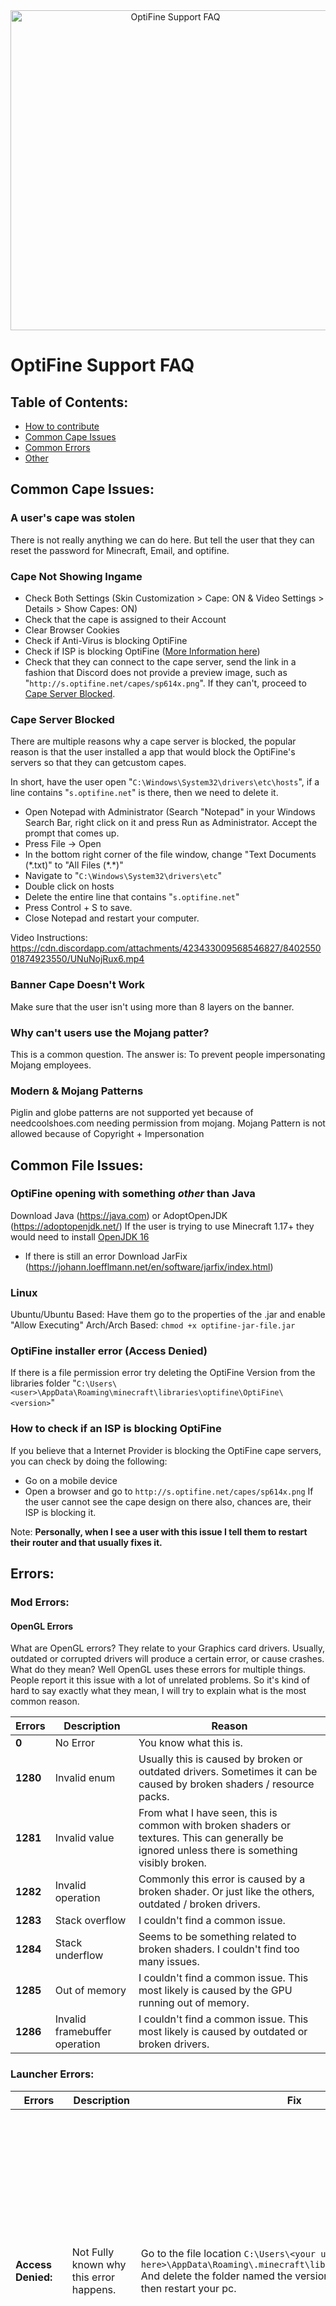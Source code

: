 <div align="center">
  <img alt="OptiFine Support FAQ" src="https://raw.githubusercontent.com/Team-OptiFine/Discord-Information/main/BannerImages/support/optifine_support_render.png" width="512px">
</div>

# **OptiFine Support FAQ**

## **Table of Contents:**
- [How to contribute](./contribute.md)
- [Common Cape Issues](#common-cape-issues)
- [Common Errors](#errors)
- [Other](#other)

## **Common Cape Issues:**

### **A user's cape was stolen**
There is not really anything we can do here. But tell the user that they can reset the password for Minecraft, Email, and optifine.

### **Cape Not Showing Ingame**
- Check Both Settings (Skin Customization > Cape: ON & Video Settings > Details > Show Capes: ON)
- Check that the cape is assigned to their Account
- Clear Browser Cookies
- Check if Anti-Virus is blocking OptiFine
- Check if ISP is blocking OptiFine ([More Information here](#how-to-check-if-an-isp-is-blocking-optifine))
- Check that they can connect to the cape server, send the link in a fashion that Discord does not provide a preview image, such as "`http://s.optifine.net/capes/sp614x.png`". If they can't, proceed to [Cape Server Blocked](#cape-server-blocked).

### **Cape Server Blocked**
There are multiple reasons why a cape server is blocked, the popular reason is that the user installed a app that would block the OptiFine's servers so that they can getcustom capes.

In short, have the user open "`C:\Windows\System32\drivers\etc\hosts`", if a line contains "`s.optifine.net`" is there, then we need to delete it.

- Open Notepad with Administrator (Search "Notepad" in your Windows Search Bar, right click on it and press Run as Administrator. Accept the prompt that comes up.
- Press File -> Open
- In the bottom right corner of the file window, change "Text Documents (\*.txt)" to "All Files (\*.*)"
- Navigate to "`C:\Windows\System32\drivers\etc`"
- Double click on hosts
- Delete the entire line that contains "`s.optifine.net`"
- Press Control + S to save.
- Close Notepad and restart your computer.

Video Instructions: https://cdn.discordapp.com/attachments/423433009568546827/840255001874923550/UNuNojRux6.mp4

### **Banner Cape Doesn't Work**
Make sure that the user isn't using more than 8 layers on the banner.

### **Why can't users use the Mojang patter?**
This is a common question. The answer is: To prevent people impersonating Mojang employees.

### **Modern & Mojang Patterns**
Piglin and globe patterns are not supported yet because of needcoolshoes.com needing permission from mojang.
Mojang Pattern is not allowed because of Copyright + Impersonation

## **Common File Issues:**

### **OptiFine opening with something *other* than Java**
Download Java (https://java.com) or AdoptOpenJDK (https://adoptopenjdk.net/)
If the user is trying to use Minecraft 1.17+ they would need to install [OpenJDK 16](https://adoptium.net/?variant=openjdk16&jvmVariant=hotspot)
- If there is still an error Download JarFix (https://johann.loefflmann.net/en/software/jarfix/index.html)

### **Linux**
Ubuntu/Ubuntu Based: Have them go to the properties of the .jar and enable "Allow Executing"
Arch/Arch Based: `chmod +x optifine-jar-file.jar`

### **OptiFine installer error (Access Denied)**
If there is a file permission error try deleting the OptiFine Version from the libraries folder "`C:\Users\<user>\AppData\Roaming\minecraft\libraries\optifine\OptiFine\<version>`"

### **How to check if an ISP is blocking OptiFine**
If you believe that a Internet Provider is blocking the OptiFine cape servers, you can check by doing the following:
- Go on a mobile device
- Open a browser and go to `http://s.optifine.net/capes/sp614x.png`
If the user cannot see the cape design on there also, chances are, their ISP is blocking it.

Note: **Personally, when I see a user with this issue I tell them to restart their router and that usually fixes it.**

## **Errors:**

### **Mod Errors:**

#### **OpenGL Errors**
What are OpenGL errors? They relate to your Graphics card drivers. Usually, outdated or corrupted drivers will produce a certain error, or cause crashes. What do they mean? Well OpenGL uses these errors for multiple things. People report it this issue with a lot of unrelated problems. So it's kind of hard to say exactly what they mean, I will try to explain what is the most common reason.

| Errors | Description | Reason |
| ----------- | ----------- | ----------- |
| **0** | No Error | You know what this is. |
| **1280** | Invalid enum | Usually this is caused by broken or outdated drivers. Sometimes it can be caused by broken shaders / resource packs. |
| **1281** | Invalid value | From what I have seen, this is common with broken shaders or textures. This can generally be ignored unless there is something visibly broken.  |
| **1282** | Invalid operation | Commonly this error is caused by a broken shader. Or just like the others, outdated / broken drivers. |
| **1283** | Stack overflow | I couldn't find a common issue. |
| **1284** | Stack underflow | Seems to be something related to broken shaders. I couldn't find too many issues. |
| **1285** | Out of memory | I couldn't find a common issue. This most likely is caused by the GPU running out of memory. |
| **1286** | Invalid framebuffer operation | I couldn't find a common issue. This most likely is caused by outdated or broken drivers. |

### **Launcher Errors:**

| Errors | Description | Fix | Example Image |
| ----------- | ----------- | ----------- | ----------- |
| **Access Denied:** | Not Fully known why this error happens. | Go to the file location `C:\Users\<your username here>\AppData\Roaming\.minecraft\libraries\optifine\OptiFine` And delete the folder named the version you are trying to install, then restart your pc. | <img alt="" src="./images/Launcher/access_denied.png" width="512px"> |
| **Unable to install java. There are errors in the following switches: \*** | Java File associations broke. | Download [Jarfix](https://johann.loefflmann.net/jarfix). This usually fixes the error. | <img alt="" src="./images/Launcher/unable_to_install_java.png" width="512px"> |
| **Unable to press the install button (Grayed out):** | This usually means that the user has a space or an invalid character in their Users directory. | Change their file location, or change their computer username. | <img alt="" src="./images/Launcher/GrayedOut.png" width="512px"> |

### **Website Errors:**

| Errors | Description | Fix | Example Image |
| ----------- | ----------- | ----------- | ----------- |
| **Inernal Server Error (Editing Cape) \|\| Cape Not Found for: <user> (When they have a cape)** | It is not fully known why this error happens, we just know that sometimes it does. | We usually directly message sp614x to fix the cape. He has to manually edit something in the database. | <img alt="Inernal Server Error (Editing Cape)" src="./images/website/editingcape_error.png" width="512px"> |
| **3D Secure Verification Failed.** | It is not fully known why this error happens, other than Paymentwall suspects fraud. This is not caused by OptiFine or can be fixed by OptiFine. **When this error happens, you will not be charged.** | Email [support@paymentwall.com](mailto:support@paymentwall.com) and get support there. | <img alt="3D Secure Verification Failed" src="./images/website/3D_SecureVerificationFailed.png" width="512px"> |

## **Other:**

### **PvP Clients**
We do not officially provide support for them. If you want to help out, that's fine. But it's recommended that you ask them to go to a stand-alone version of OptiFine andif the issue continues, you can help them. If not, its most likely the pvp client causing the issue.

### **Refunds**
If you have anyone that is wanting to refund their capes or has anything related to PaymentWall, dont redirect them to sp614x.
Instead redirect them to PaymentWall's support (https://www.paymentwall.com/en/contacts)

### Note: **PayPal or Bank Chargeback can block you.**

### **Change Email**
If the user donated within 30 days, they should probably refund the donation and if they choose, donate again. Otherwise it's a lost cause. 
You can see if they can create the email they donated with.
If it's a misspelled email provider (i.e. @gmial.com, @gmail.cm) get them to email our support email ([optifinex@gmail.com](mailto:optifinex@gmail.com)).
    
### **Data Deletion Requests/GDPR Requests**
If the request is not via email, tell them to send an email from the email that is attached to the account they'd like to remove.
First, check that the user has an actual account by searching the email in the Database. If one comes up, proceed. If one doesn't, tell the user. We can ONLY processrequests sent in from the actual email.
Then, send a confirmation email that will be found as a canned response under "Data Deletion Confirmation" and replacing the filler content with their email.
Once they agree, DM sp614x with the email and a link to the ticket.

### **Minecraft/OptiFine running on iGPU not dGPU**
Open dGPU Control Panel (AMD Adrenaline or NVidia Control Panel (NOT GeForce Experience))
**AMD Adrenaline**:
- Go To "Gaming" Tab
- Add a Game
- Locate javaw.exe (Normally in `C:\Program Files (x86)\Minecraft Launcher\runtime\jre-x64\bin` FOR STOCK MINECRAFT)

**NVidia Control Panel (IF USING VANILLA LAUNCHER IT MAYBE AUTO ADDED BY GeForce Experience)**:
- Manage 3D Settings
- Program Settings
- Add -> Browse
- Locate javaw.exe (Normally in `C:\Program Files (x86)\Minecraft Launcher\runtime\jre-x64\bin` FOR STOCK MINECRAFT)
- Select NVidia Processor in drop down -> Click Apply
    
Note: **IF they have Minecraft running under a different version of java, it will be located in `C:\Program Files\AdoptOpenJDK\<java version>\bin` or `C:\ProgramFiles\Java\<java version>\bin` and must be javaw.exe**

### White lines/Lines around blocks
- **1.)** Close Minecraft and any other games, open Nvidia Control Panel (right click on the desktop then click Nvidia Control Panel)
- **2.)** Click `Adjust image settings with preview`
- **3.)** Click `Let the 3D application decide` then click `Apply` in the bottom right 

The lines should no longer show up around blocks.